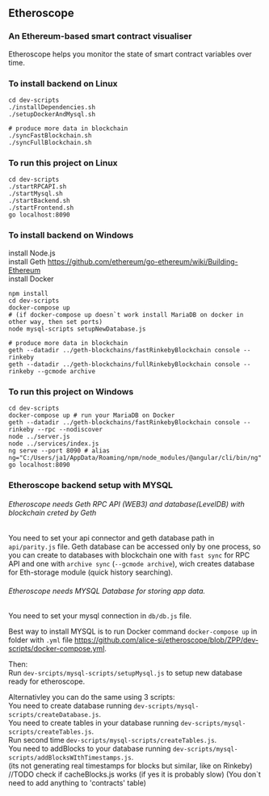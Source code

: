 ## Etheroscope
### An Ethereum-based smart contract visualiser
Etheroscope helps you monitor the state of smart contract variables over time.

### To install backend on Linux
```shell
cd dev-scripts
./installDependencies.sh
./setupDockerAndMysql.sh

# produce more data in blockchain
./syncFastBlockchain.sh
./syncFullBlockchain.sh
```

### To run this project on Linux
```shell
cd dev-scripts
./startRPCAPI.sh
./startMysql.sh
./startBackend.sh
./startFrontend.sh
go localhost:8090
```

### To install backend on Windows
install Node.js<br>
install Geth https://github.com/ethereum/go-ethereum/wiki/Building-Ethereum<br>
install Docker
```shell
npm install
cd dev-scripts
docker-compose up
# (if docker-compose up doesn`t work install MariaDB on docker in other way, then set ports)
node mysql-scripts setupNewDatabase.js

# produce more data in blockchain
geth --datadir ../geth-blockchains/fastRinkebyBlockchain console --rinkeby
geth --datadir ../geth-blockchains/fullRinkebyBlockchain console --rinkeby --gcmode archive
```

### To run this project on Windows
```shell
cd dev-scripts
docker-compose up # run your MariaDB on Docker
geth --datadir ../geth-blockchains/fastRinkebyBlockchain console --rinkeby --rpc --nodiscover
node ../server.js
node ../services/index.js
ng serve --port 8090 # alias ng="C:/Users/ja1/AppData/Roaming/npm/node_modules/@angular/cli/bin/ng"
go localhost:8090
```

### Etheroscope backend setup with MYSQL
###### Etheroscope needs Geth RPC API (WEB3) and database(LevelDB) with blockchain creted by Geth
You need to set your api connector and geth database path in `api/parity.js` file.
Geth database can be accessed only by one process,
so you can create to databases with blockchain one with `fast sync` for RPC API
and one with `archive sync` (`--gcmode archive`),
wich creates database for Eth-storage module (quick history searching).

###### Etheroscope needs MYSQL Database for storing app data.
You need to set your mysql connection in `db/db.js` file.

Best way to install MYSQL is to run Docker command `docker-compose up` in
folder with `.yml` file https://github.com/alice-si/etheroscope/blob/ZPP/dev-scripts/docker-compose.yml.

Then:<br>
Run `dev-srcipts/mysql-scripts/setupMysql.js` to setup new database ready for etheroscope.

Alternativley you can do the same using 3 scripts: <br>
You need to create database running `dev-scripts/mysql-scripts/createDatabase.js`.<br>
You need to create tables in your database running `dev-scripts/mysql-scripts/createTables.js`.<br>
Run second time `dev-scripts/mysql-scripts/createTables.js`.<br>
You need to addBlocks to your database running `dev-scripts/mysql-scripts/addBlocksWIthTimestamps.js`.<br>
(its not generating real timestamps for blocks but similar, like on Rinkeby)<br>
//TODO check if cacheBlocks.js works (if yes it is probably slow)
(You don`t need to add anything to 'contracts' table)

